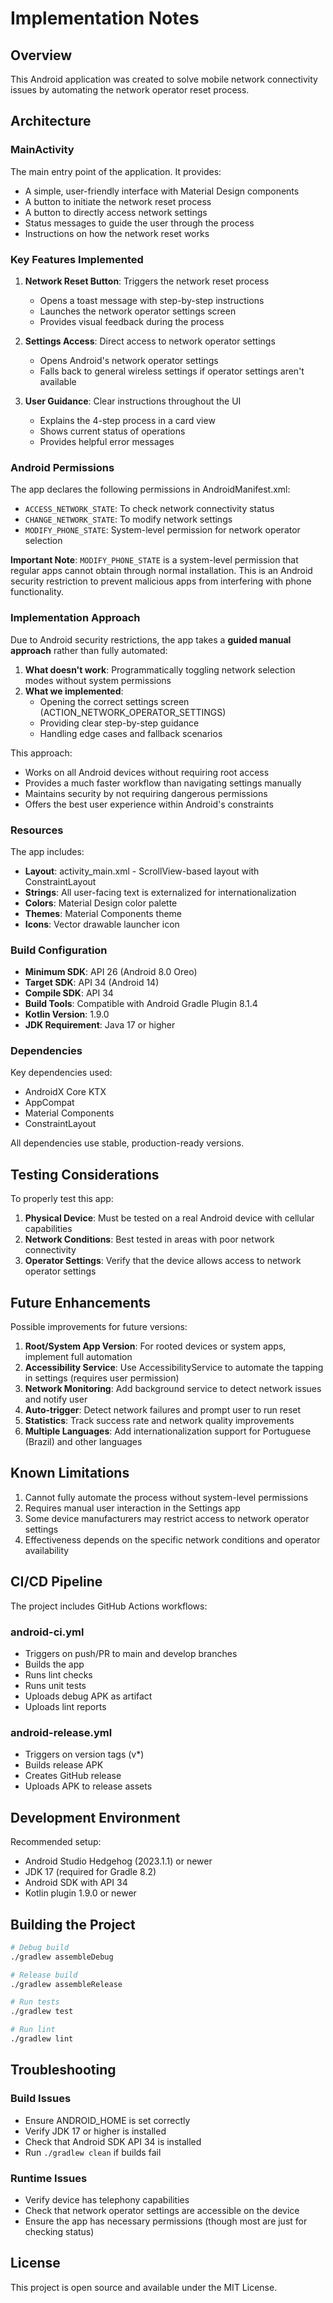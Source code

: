 # Implementation Notes

## Overview
This Android application was created to solve mobile network connectivity issues by automating the network operator reset process.

## Architecture

### MainActivity
The main entry point of the application. It provides:
- A simple, user-friendly interface with Material Design components
- A button to initiate the network reset process
- A button to directly access network settings
- Status messages to guide the user through the process
- Instructions on how the network reset works

### Key Features Implemented

1. **Network Reset Button**: Triggers the network reset process
   - Opens a toast message with step-by-step instructions
   - Launches the network operator settings screen
   - Provides visual feedback during the process

2. **Settings Access**: Direct access to network operator settings
   - Opens Android's network operator settings
   - Falls back to general wireless settings if operator settings aren't available

3. **User Guidance**: Clear instructions throughout the UI
   - Explains the 4-step process in a card view
   - Shows current status of operations
   - Provides helpful error messages

### Android Permissions

The app declares the following permissions in AndroidManifest.xml:
- `ACCESS_NETWORK_STATE`: To check network connectivity status
- `CHANGE_NETWORK_STATE`: To modify network settings
- `MODIFY_PHONE_STATE`: System-level permission for network operator selection

**Important Note**: `MODIFY_PHONE_STATE` is a system-level permission that regular apps cannot obtain through normal installation. This is an Android security restriction to prevent malicious apps from interfering with phone functionality.

### Implementation Approach

Due to Android security restrictions, the app takes a **guided manual approach** rather than fully automated:

1. **What doesn't work**: Programmatically toggling network selection modes without system permissions
2. **What we implemented**: 
   - Opening the correct settings screen (ACTION_NETWORK_OPERATOR_SETTINGS)
   - Providing clear step-by-step guidance
   - Handling edge cases and fallback scenarios

This approach:
- Works on all Android devices without requiring root access
- Provides a much faster workflow than navigating settings manually
- Maintains security by not requiring dangerous permissions
- Offers the best user experience within Android's constraints

### Resources

The app includes:
- **Layout**: activity_main.xml - ScrollView-based layout with ConstraintLayout
- **Strings**: All user-facing text is externalized for internationalization
- **Colors**: Material Design color palette
- **Themes**: Material Components theme
- **Icons**: Vector drawable launcher icon

### Build Configuration

- **Minimum SDK**: API 26 (Android 8.0 Oreo)
- **Target SDK**: API 34 (Android 14)
- **Compile SDK**: API 34
- **Build Tools**: Compatible with Android Gradle Plugin 8.1.4
- **Kotlin Version**: 1.9.0
- **JDK Requirement**: Java 17 or higher

### Dependencies

Key dependencies used:
- AndroidX Core KTX
- AppCompat
- Material Components
- ConstraintLayout

All dependencies use stable, production-ready versions.

## Testing Considerations

To properly test this app:

1. **Physical Device**: Must be tested on a real Android device with cellular capabilities
2. **Network Conditions**: Best tested in areas with poor network connectivity
3. **Operator Settings**: Verify that the device allows access to network operator settings

## Future Enhancements

Possible improvements for future versions:

1. **Root/System App Version**: For rooted devices or system apps, implement full automation
2. **Accessibility Service**: Use AccessibilityService to automate the tapping in settings (requires user permission)
3. **Network Monitoring**: Add background service to detect network issues and notify user
4. **Auto-trigger**: Detect network failures and prompt user to run reset
5. **Statistics**: Track success rate and network quality improvements
6. **Multiple Languages**: Add internationalization support for Portuguese (Brazil) and other languages

## Known Limitations

1. Cannot fully automate the process without system-level permissions
2. Requires manual user interaction in the Settings app
3. Some device manufacturers may restrict access to network operator settings
4. Effectiveness depends on the specific network conditions and operator availability

## CI/CD Pipeline

The project includes GitHub Actions workflows:

### android-ci.yml
- Triggers on push/PR to main and develop branches
- Builds the app
- Runs lint checks
- Runs unit tests
- Uploads debug APK as artifact
- Uploads lint reports

### android-release.yml
- Triggers on version tags (v*)
- Builds release APK
- Creates GitHub release
- Uploads APK to release assets

## Development Environment

Recommended setup:
- Android Studio Hedgehog (2023.1.1) or newer
- JDK 17 (required for Gradle 8.2)
- Android SDK with API 34
- Kotlin plugin 1.9.0 or newer

## Building the Project

```bash
# Debug build
./gradlew assembleDebug

# Release build
./gradlew assembleRelease

# Run tests
./gradlew test

# Run lint
./gradlew lint
```

## Troubleshooting

### Build Issues
- Ensure ANDROID_HOME is set correctly
- Verify JDK 17 or higher is installed
- Check that Android SDK API 34 is installed
- Run `./gradlew clean` if builds fail

### Runtime Issues
- Verify device has telephony capabilities
- Check that network operator settings are accessible on the device
- Ensure the app has necessary permissions (though most are just for checking status)

## License

This project is open source and available under the MIT License.
